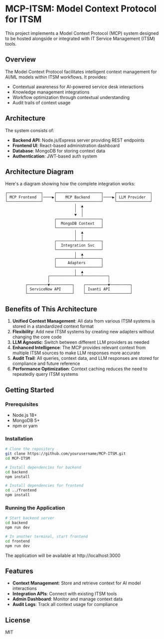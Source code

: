 # MCP-ITSM: Model Context Protocol for ITSM

This project implements a Model Context Protocol (MCP) system designed to be hosted alongside or integrated with IT Service Management (ITSM) tools.

## Overview

The Model Context Protocol facilitates intelligent context management for AI/ML models within ITSM workflows. It provides:

- Contextual awareness for AI-powered service desk interactions
- Knowledge management integrations
- Workflow optimization through contextual understanding
- Audit trails of context usage

## Architecture

The system consists of:

- **Backend API**: Node.js/Express server providing REST endpoints
- **Frontend UI**: React-based administration dashboard
- **Database**: MongoDB for storing context data
- **Authentication**: JWT-based auth system

## Architecture Diagram

Here's a diagram showing how the complete integration works:

```
┌───────────────┐     ┌────────────────────┐     ┌───────────────┐
│ MCP Frontend  │────▶│    MCP Backend     │────▶│ LLM Provider  │
└───────────────┘     └────────────────────┘     └───────────────┘
                               │  ▲
                               │  │
                               ▼  │
                      ┌────────────────────┐
                      │  MongoDB Context   │
                      └────────────────────┘
                               │  ▲
                               │  │
                      ┌────────┴──┴────────┐
                      │  Integration Svc   │
                      └────────────────────┘
                               │  ▲
                      ┌────────┴──┴────────┐
                      │     Adapters       │
                      └────────────────────┘
                               │  ▲
                   ┌───────────┴──┴───────────┐
                   │                          │
         ┌─────────▼──────────┐    ┌──────────▼─────────┐
         │ ServiceNow API     │    │ Ivanti API         │
         └────────────────────┘    └────────────────────┘
```

## Benefits of This Architecture

1. **Unified Context Management**: All data from various ITSM systems is stored in a standardized context format
2. **Flexibility**: Add new ITSM systems by creating new adapters without changing the core code
3. **LLM Agnostic**: Switch between different LLM providers as needed
4. **Enhanced Intelligence**: The MCP provides relevant context from multiple ITSM sources to make LLM responses more accurate
5. **Audit Trail**: All queries, context data, and LLM responses are stored for compliance and future reference
6. **Performance Optimization**: Context caching reduces the need to repeatedly query ITSM systems

## Getting Started

### Prerequisites

- Node.js 18+
- MongoDB 5+
- npm or yarn

### Installation

```bash
# Clone the repository
git clone https://github.com/yourusername/MCP-ITSM.git
cd MCP-ITSM

# Install dependencies for backend
cd backend
npm install

# Install dependencies for frontend
cd ../frontend
npm install
```

### Running the Application

```bash
# Start backend server
cd backend
npm run dev

# In another terminal, start frontend
cd frontend
npm run dev
```

The application will be available at http://localhost:3000

## Features

- **Context Management**: Store and retrieve context for AI model interactions
- **Integration APIs**: Connect with existing ITSM tools
- **Admin Dashboard**: Monitor and manage context data
- **Audit Logs**: Track all context usage for compliance

## License

MIT
